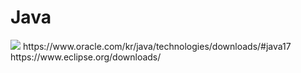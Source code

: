 # Java
<img src="https://img.shields.io/badge/Java-007396?style=flat-square&logo=Java&logoColor=white"/> 
https://www.oracle.com/kr/java/technologies/downloads/#java17
https://www.eclipse.org/downloads/

